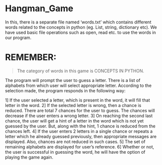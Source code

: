 # Hangman_Game

In this, there is a separate file named ‘words.txt’ which contains different
words related to the concepts in python (eg. List, string, dictionary etc).
We have used basic file operations such as open, read etc. to use the
words in our program.

# REMEMBER:
>The category of words in this game is CONCEPTS IN PYTHON.

The program will prompt the user to guess a letter. There is a list of
alphabets from which user will select appropriate letter. According to the
selection made, the program responds in the following way:

1] If the user selected a letter, which is present in the word, it will fill that
letter in the word.
2] If the selected letter is wrong, then a chance is reduced. There are
total 7 chances for the user to guess. The chances will decrease if the
user enters a wrong letter.
3] On reaching the second last chance, the user will get a hint of a letter
in the word which is not yet guessed by the user. But, along with the hint,
1 chance is reduced from the chances left.
4] If the user enters 2 letters in a single chance or repeats a letter which
he already guessed previously, then appropriate messages are displayed.
Also, chances are not reduced in such cases.
5] The set of remaining alphabets are displayed for user’s reference.
6] Whether or not, the user is successful in guessing the word, he will
have the option of playing the game again.
